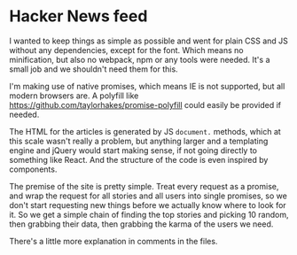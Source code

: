 # Hacker News feed
I wanted to keep things as simple as possible and went for plain CSS and JS without any dependencies, except for the font. Which means no minification, but also no webpack, npm or any tools were needed. It's a small job and we shouldn't need them for this.

I'm making use of native promises, which means IE is not supported, but all modern browsers are. A polyfill like https://github.com/taylorhakes/promise-polyfill could easily be provided if needed.

The HTML for the articles is generated by JS `document.` methods, which at this scale wasn't really a problem, but anything larger and a templating engine and jQuery would start making sense, if not going directly to something like React. And the structure of the code is even inspired by components.

The premise of the site is pretty simple. Treat every request as a promise, and wrap the request for all stories and all users into single promises, so we don't start requesting new things before we actually know where to look for it. So we get a simple chain of finding the top stories and picking 10 random, then grabbing their data, then grabbing the karma of the users we need.

There's a little more explanation in comments in the files.



